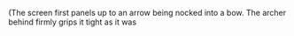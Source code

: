 (The screen first panels up to an arrow being nocked into a bow. The archer behind firmly grips it tight as it was